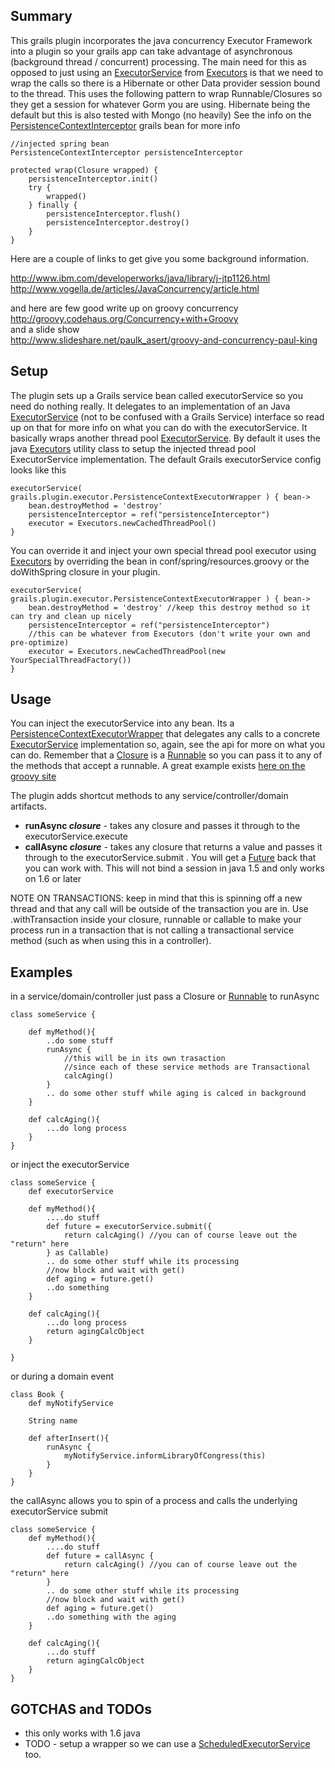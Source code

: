 Summary
--------

This grails plugin incorporates the java concurrency Executor Framework into a plugin so your grails app can take advantage of asynchronous (background thread / concurrent) processing. The main need for this as opposed to just using an [ExecutorService][] from [Executors][] is that we need to wrap the calls so there is a Hibernate or other Data provider session bound to the thread. 
This uses the following pattern to wrap Runnable/Closures so they get a session for whatever Gorm you are using. Hibernate being the default but this is also tested with Mongo (no heavily)  See the info on the [PersistenceContextInterceptor][] grails bean for more info

	//injected spring bean
	PersistenceContextInterceptor persistenceInterceptor
	
	protected wrap(Closure wrapped) {
		persistenceInterceptor.init()
		try {
			wrapped()
		} finally {
			persistenceInterceptor.flush()
			persistenceInterceptor.destroy()
		}
	}

Here are a couple of links to get give you some background information.

<http://www.ibm.com/developerworks/java/library/j-jtp1126.html>  
<http://www.vogella.de/articles/JavaConcurrency/article.html>  

and here are few good write up on groovy concurrency  
<http://groovy.codehaus.org/Concurrency+with+Groovy>  
and a slide show  
<http://www.slideshare.net/paulk_asert/groovy-and-concurrency-paul-king>

Setup
-------

The plugin sets up a Grails service bean called executorService so you need do nothing really. It delegates to an implementation of an Java [ExecutorService][] (not to be confused with a Grails Service) interface so read up on that for more info on what you can do with the executorService. It basically wraps another thread pool [ExecutorService][]. By default it uses the java [Executors][] utility class to setup the injected thread pool ExecutorService implementation. The default Grails executorService config looks like this 

	executorService( grails.plugin.executor.PersistenceContextExecutorWrapper ) { bean->
		bean.destroyMethod = 'destroy'
		persistenceInterceptor = ref("persistenceInterceptor")
		executor = Executors.newCachedThreadPool()
	}

You can override it and inject your own special thread pool executor using [Executors][] by overriding the bean in conf/spring/resources.groovy or the doWithSpring closure in your plugin.
	
	executorService(  grails.plugin.executor.PersistenceContextExecutorWrapper ) { bean->
		bean.destroyMethod = 'destroy' //keep this destroy method so it can try and clean up nicely
		persistenceInterceptor = ref("persistenceInterceptor")
		//this can be whatever from Executors (don't write your own and pre-optimize)
		executor = Executors.newCachedThreadPool(new YourSpecialThreadFactory()) 
	}

Usage
------

You can inject the executorService into any bean. Its a [PersistenceContextExecutorWrapper][] that delegates any calls to a concrete [ExecutorService][] implementation so, again, see the api for more on what you can do. Remember that a [Closure][] is a [Runnable][] so you can pass it to any of the methods that accept a runnable. A great example exists [here on the groovy site](http://groovy.codehaus.org/Concurrency+with+Groovy)

The plugin adds shortcut methods to any service/controller/domain artifacts.

- **runAsync _closure_** - takes any closure and passes it through to the executorService.execute
- **callAsync _closure_** - takes any closure that returns a value and passes it through to the executorService.submit . You will get a [Future] back that you can work with. This will not bind a session in java 1.5 and only works on 1.6 or later

NOTE ON TRANSACTIONS: keep in mind that this is spinning off a new thread and that any call will be outside of the transaction you are in. Use .withTransaction inside your closure, runnable or callable to make your process run in a transaction that is not calling a transactional service method (such as when using this in a controller).

Examples
--------

in a service/domain/controller just pass a Closure or [Runnable] to runAsync

	class someService {

		def myMethod(){
			..do some stuff
			runAsync {
				//this will be in its own trasaction 
				//since each of these service methods are Transactional
				calcAging() 
			}
			.. do some other stuff while aging is calced in background
		}

		def calcAging(){
			...do long process
		}
	}
	
or inject the executorService

	class someService {
		def executorService

		def myMethod(){
			....do stuff
			def future = executorService.submit({
				return calcAging() //you can of course leave out the "return" here
			} as Callable)
			.. do some other stuff while its processing
			//now block and wait with get()
			def aging = future.get()
			..do something
		}

		def calcAging(){
			...do long process
			return agingCalcObject
		}
	
	}
	
or during a domain event
	
	class Book {
		def myNotifyService
		
		String name
		
		def afterInsert(){
			runAsync {
				myNotifyService.informLibraryOfCongress(this)
			}
		}
	}

the callAsync allows you to spin of a process and calls the underlying executorService submit

	class someService {
		def myMethod(){
			....do stuff
			def future = callAsync {
				return calcAging() //you can of course leave out the "return" here
			}
			.. do some other stuff while its processing
			//now block and wait with get()
			def aging = future.get()
			..do something with the aging
		}

		def calcAging(){
			...do stuff
			return agingCalcObject
		}
	}

GOTCHAS and TODOs
--------

* this only works with 1.6 java
* TODO - setup a wrapper so we can use a [ScheduledExecutorService][] too.


[ExecutorService]: http://download.oracle.com/javase/6/docs/api/java/util/concurrent/ExecutorService.html
[Executors]: http://download.oracle.com/javase/6/docs/api/java/util/concurrent/Executors.html
[Future]: http://download-llnw.oracle.com/javase/6/docs/api/java/util/concurrent/Future.html
[Runnable]: http://download.oracle.com/javase/6/docs/api/java/lang/Runnable.html
[Closure]: http://groovy.codehaus.org/api/groovy/lang/Closure.html
[ScheduledExecutorService]: http://download.oracle.com/javase/6/docs/api/java/util/concurrent/ScheduledExecutorService.html
[PersistenceContextExecutorWrapper]: http://github.com/basejump/grails-executor/blob/master/src/groovy/grails/plugin/executor/PersistenceContextExecutorWrapper.groovy
[PersistenceContextInterceptor]: http://grails.org/doc/latest/api/org/codehaus/groovy/grails/support/PersistenceContextInterceptor.html 